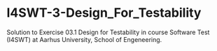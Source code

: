 # I4SWT-3-Design_For_Testability
Solution to Exercise 03.1 Design for Testability in course Software Test (I4SWT) at Aarhus University, School of Engeneering.
